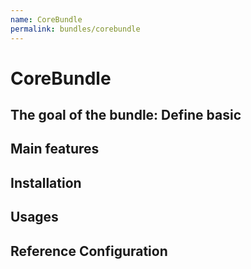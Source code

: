 ```yaml
---
name: CoreBundle
permalink: bundles/corebundle
---
```


# CoreBundle

## The goal of the bundle: Define basic
## Main features
## Installation
## Usages
## Reference Configuration
